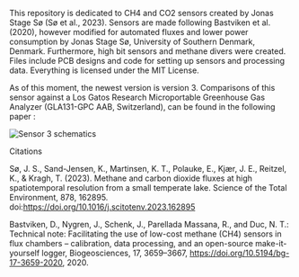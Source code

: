 This repository is dedicated to CH4 and CO2 sensors created by Jonas Stage Sø (Sø et al., 2023). 
Sensors are made following Bastviken et al. (2020), however modified for automated fluxes and lower power consumption by Jonas Stage Sø, University of Southern Denmark, Denmark. Furthermore, high bit sensors and methane divers were created. 
Files include PCB designs and code for setting up sensors and processing data.
Everything is licensed under the MIT License.


As of this moment, the newest version is version 3. 
Comparisons of this sensor against a Los Gatos Research Microportable Greenhouse Gas Analyzer (GLA131-GPC AAB, Switzerland), can be found in the following paper :

![Sensor 3 schematics](https://github.com/JonasStage/Methane-and-CO2-sensor/assets/57667863/2c3ce5b2-02a9-4820-9a6d-4ef11cffb5e9)


Citations


Sø, J. S., Sand-Jensen, K., Martinsen, K. T., Polauke, E., Kjær, J. E., Reitzel, K., & Kragh, T. (2023). Methane and carbon dioxide fluxes at high spatiotemporal resolution from a small temperate lake. Science of the Total Environment, 878, 162895. doi:https://doi.org/10.1016/j.scitotenv.2023.162895

  Bastviken, D., Nygren, J., Schenk, J., Parellada Massana, R., and Duc, N. T.: Technical note: Facilitating the use          of low-cost methane (CH4) sensors in flux chambers – calibration, data processing, and an open-source make-it-yourself logger, Biogeosciences, 17, 3659–3667, https://doi.org/10.5194/bg-17-3659-2020, 2020.
